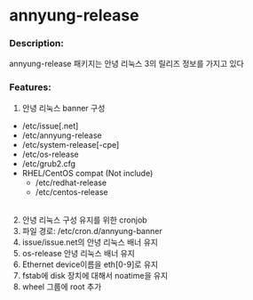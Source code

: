 # annyung-release

### Description:

annyung-release 패키지는 안녕 리눅스 3의 릴리즈 정보를 가지고 있다

### Features:

1. 안녕 리눅스 banner 구성
  * /etc/issue[.net]
  * /etc/annyung-release
  * /etc/system-release[-cpe]
  * /etc/os-release
  * /etc/grub2.cfg
  * RHEL/CentOS compat (Not include)
    * /etc/redhat-release
    * /etc/centos-release<br><br>

2. 안녕 리눅스 구성 유지를 위한 cronjob
  1. 파일 경로: /etc/cron.d/annyung-banner
  2. issue/issue.net의 안녕 리눅스 배너 유지
  3. os-release 안녕 리눅스 배너 유지
  4. Ethernet device이름을 eth[0-9]로 유지
  5. fstab에 disk 장치에 대해서 noatime을 유지
  6. wheel 그룹에 root 추가